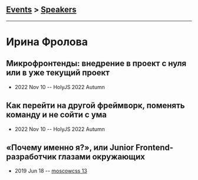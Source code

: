 ## [Events](../README.md) > [Speakers](../speakers.md)
---

# Ирина Фролова

## Микрофронтенды: внедрение в проект с нуля или в уже текущий проект
- 2022 Nov 10 -- HolyJS 2022 Autumn    
## Как перейти на другой фреймворк, поменять команду и не сойти с ума
- 2022 Nov 10 -- HolyJS 2022 Autumn    
## «Почему именно я?», или Junior Frontend-разработчик глазами окружающих
- 2019 Jun 18 -- [moscowcss 13](https://www.youtube.com/watch?v=lrv_skRkmts)    
